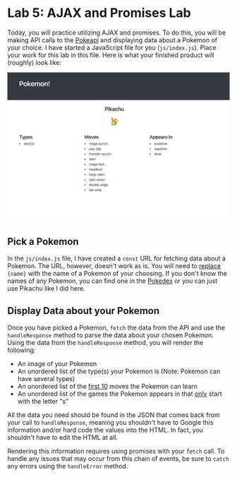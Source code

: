 # Lab 5: AJAX and Promises Lab

Today, you will practice utilizing AJAX and promises. To do this, you will be making API calls to the [Pokeapi](https://pokeapi.co/) and displaying data about a Pokemon of your choice. I have started a JavaScript file for you (`js/index.js`). Place your work for this lab in this file. Here is what your finished product will (roughly) look like:

![Pokemon Website](./img/pokemon.png?raw=true)

## Pick a Pokemon

In the `js/index.js` file, I have created a `const` URL for fetching data about a Pokemon. The URL, however, doesn't work as is. You will need to [replace](https://www.w3schools.com/jsref/jsref_replace.asp) `{name}` with the name of a Pokemon of your choosing. If you don't know the names of any Pokemon, you can find one in the [Pokedex](https://www.pokemon.com/us/pokedex/) or you can just use Pikachu like I did here.

## Display Data about your Pokemon

Once you have picked a Pokemon, `fetch` the data from the API and use the `handleResponse` method to parse the data about your chosen Pokemon. Using the data from the `handleResponse` method, you will render the following:

- An image of your Pokemon
- An unordered list of the type(s) your Pokemon is (Note: Pokemon can have several types)
- An unordered list of the [first 10](https://www.w3schools.com/jsref/jsref_slice_array.asp) moves the Pokemon can learn
- An unordered list of the games the Pokemon appears in that [only](https://developer.mozilla.org/en-US/docs/Web/JavaScript/Reference/Global_Objects/Array/filter) start with the letter "s"

All the data you need should be found in the JSON that comes back from your call to `handleResponse`, meaning you shouldn't have to Google this information and/or hard code the values into the HTML. In fact, you shouldn't have to edit the HTML at all.

Rendering this information requires using promises with your `fetch` call. To handle any issues that may occur from this chain of events, be sure to `catch` any errors using the `handleError` method.
